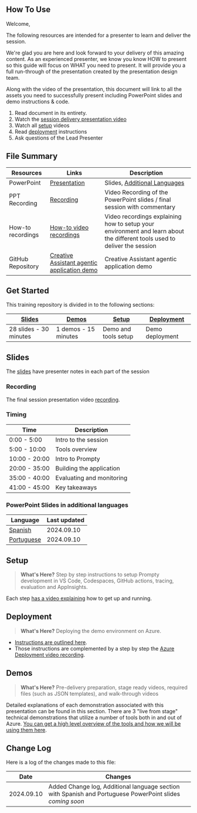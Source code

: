 ## How To Use

Welcome,

The following resources are intended for a presenter to learn and deliver the session.

We're glad you are here and look forward to your delivery of this amazing content. As an experienced presenter, we know you know HOW to present so this guide will focus on WHAT you need to present. It will provide you a full run-through of the presentation created by the presentation design team. 

Along with the video of the presentation, this document will link to all the assets you need to successfully present including PowerPoint slides and demo instructions &
code.

1.  Read document in its entirety.
2.  Watch the [session delivery presentation video](#recording)
3.  Watch all [setup](#setup) videos
4.  Read [deployment](#deployment) instructions
5.  Ask questions of the Lead Presenter

## File Summary

| Resources          | Links                            | Description |
|-------------------|----------------------------------|-------------------|
| PowerPoint        | [Presentation](https://aka.ms/AArxxb5) | Slides, [Additional Languages](#powerpoint-slides-in-additional-languages) |
| PPT Recording     | [Recording](https://aka.ms/AAs7mfv) | Video Recording of the PowerPoint slides / final session with commentary|
| How-to recordings | [How-to video recordings](./howto-videos.md) | Video recordings explaining how to setup your environment and learn about the different tools used to deliver the session |
| GitHub Repository | [Creative Assistant agentic application demo](https://github.com/Azure-Samples/contoso-creative-writer) | Creative Assistant agentic application demo | 

## Get Started

This training repository is divided in to the following sections:

| [Slides](#slides) | [Demos](demos/README.md) | [Setup](#setup) | [Deployment](#deployment) |
|-------------------|---------------------------|------------------------|----|
| 28 slides - 30 minutes| 1 demos - 15 minutes | Demo and tools setup | Demo deployment |

## Slides

The [slides](https://aka.ms/AArxxb5) have presenter notes in each part of the session

### Recording

The final session presentation video [recording](https://aka.ms/AAs7mfv).

### Timing

| Time        | Description 
--------------|-------------
0:00 - 5:00   | Intro to the session 
5:00 - 10:00  | Tools overview
10:00 - 20:00 | Intro to Prompty
20:00 - 35:00 | Building the application
35:00 - 40:00 | Evaluating and monitoring
41:00 - 45:00 | Key takeaways

### PowerPoint Slides in additional languages
| Language | Last updated | 
|------------------- | ---- |
| [Spanish](https://aka.ms/AAs8rcf) | 2024.09.10 | 
| [Portuguese](https://aka.ms/AAs8yt2) | 2024.09.10| 

## Setup

>**What's Here?** Step by step instructions to setup Prompty development in VS Code, Codespaces, GitHub actions, tracing, evaluation and AppInsights.

Each step [has a video explaining](./howto-videos.md) how to get up and running.

## Deployment

>**What's Here?** Deploying the demo environment on Azure.

- [Instructions are outlined here](deployment/README.md).
- Those instructions are complemented by a step by step the [Azure Deployment video recording](https://microsoft-my.sharepoint.com/:v:/p/cedricvidal/EW88E0K68f5Fgx-wdie6szQBeDYRiS7WSt-POKzwJ5TuOQ?e=GMhsNh).

## Demos

> **What's Here?** Pre-delivery preparation, stage ready videos, required files (such as JSON templates), and walk-through videos

Detailed explanations of each demonstration associated with this presentation can be found in this section. There are 3 "live from stage" technical demonstrations that utilize a number of tools both in and out of Azure. [You can get a high level overview of the tools and how we will be using them here](demos/README.md).

## Change Log

Here is a log of the changes made to this file:

| Date       | Changes |
|------------|---------|
| 2024.09.10 | Added Change log, Additional language section with Spanish and Portuguese PowerPoint slides *coming soon* |
